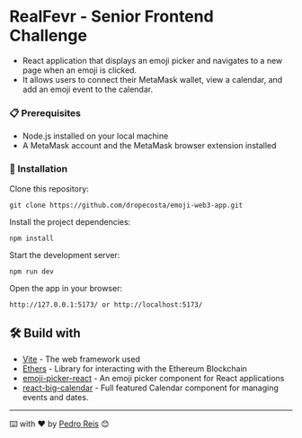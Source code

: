 # RealFevr - Senior Frontend Challenge

- React application that displays an emoji picker and navigates to a new page when an emoji is clicked.
- It allows users to connect their MetaMask wallet, view a calendar, and add an emoji event to the calendar.


### 📋 Prerequisites

- Node.js installed on your local machine
- A MetaMask account and the MetaMask browser extension installed


### 🔧 Installation

Clone this repository:

```
git clone https://github.com/dropecosta/emoji-web3-app.git
```

Install the project dependencies:

```
npm install
```

Start the development server:

```
npm run dev
```

Open the app in your browser:

```
http://127.0.0.1:5173/ or http://localhost:5173/
```

## 🛠️ Build with

* [Vite](https://vitejs.dev/) - The web framework used
* [Ethers](https://docs.ethers.org/v6/) - Library for interacting with the Ethereum Blockchain
* [emoji-picker-react](https://www.npmjs.com/package/emoji-picker-react) - An emoji picker component for React applications
* [react-big-calendar](http://jquense.github.io/react-big-calendar/examples/?path=/story/about-big-calendar--page) - Full featured Calendar component for managing events and dates.


---
⌨️ with ❤️ by [Pedro Reis](https://github.com/dropecosta) 😊